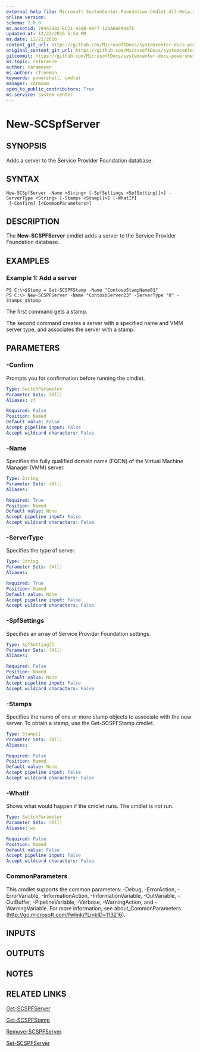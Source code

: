 ```yaml
---
external help file: Microsoft.SystemCenter.Foundation.Cmdlet.dll-Help.xml
online version: 
schema: 2.0.0
ms.assetid: 70442882-EC21-438B-98F7-128A6AFA447E
updated_at: 12/22/2016 5:54 PM
ms.date: 12/22/2016
content_git_url: https://github.com/MicrosoftDocs/systemcenter-docs-powershell/blob/master/systemcenter-cmdlets/SystemCenter2016/ServiceProviderFoundation/vlatest/New-SCSPFServer.md
original_content_git_url: https://github.com/MicrosoftDocs/systemcenter-docs-powershell/blob/master/systemcenter-cmdlets/SystemCenter2016/ServiceProviderFoundation/vlatest/New-SCSPFServer.md
gitcommit: https://github.com/MicrosoftDocs/systemcenter-docs-powershell/blob/17c3a51bd892aad46c731d9f381f0704b4815004/systemcenter-cmdlets/SystemCenter2016/ServiceProviderFoundation/vlatest/New-SCSPFServer.md
ms.topic: reference
author: tarameyer
ms.author: cfreeman
keywords: powershell, cmdlet
manager: carmonm
open_to_public_contributors: True
ms.service: system-center
---
```


# New-SCSpfServer

## SYNOPSIS
Adds a server to the Service Provider Foundation database.

## SYNTAX

```
New-SCSpfServer -Name <String> [-SpfSettings <SpfSetting[]>] -ServerType <String> [-Stamps <Stamp[]>] [-WhatIf]
 [-Confirm] [<CommonParameters>]
```

## DESCRIPTION
The **New-SCSPFServer** cmdlet adds a server to the Service Provider Foundation database.

## EXAMPLES

### Example 1: Add a server
```
PS C:\>$Stamp = Get-SCSPFStamp -Name "ContosoStampName01"
PS C:\> New-SCSPFServer -Name "ContosoServer23" -ServerType "0" -Stamps $Stamp
```

The first command gets a stamp.

The second command creates a server with a specified name and VMM server type, and associates the server with a stamp.

## PARAMETERS

### -Confirm
Prompts you for confirmation before running the cmdlet.

```yaml
Type: SwitchParameter
Parameter Sets: (All)
Aliases: cf

Required: False
Position: Named
Default value: False
Accept pipeline input: False
Accept wildcard characters: False
```

### -Name
Specifies the fully qualified domain name (FQDN) of the Virtual Machine Manager (VMM) server.

```yaml
Type: String
Parameter Sets: (All)
Aliases: 

Required: True
Position: Named
Default value: None
Accept pipeline input: False
Accept wildcard characters: False
```

### -ServerType
Specifies the type of server.

```yaml
Type: String
Parameter Sets: (All)
Aliases: 

Required: True
Position: Named
Default value: None
Accept pipeline input: False
Accept wildcard characters: False
```

### -SpfSettings
Specifies an array of Service Provider Foundation settings.

```yaml
Type: SpfSetting[]
Parameter Sets: (All)
Aliases: 

Required: False
Position: Named
Default value: None
Accept pipeline input: False
Accept wildcard characters: False
```

### -Stamps
Specifies the name of one or more stamp objects to associate with the new server.
To obtain a stamp, use the Get-SCSPFStamp cmdlet.

```yaml
Type: Stamp[]
Parameter Sets: (All)
Aliases: 

Required: False
Position: Named
Default value: None
Accept pipeline input: False
Accept wildcard characters: False
```

### -WhatIf
Shows what would happen if the cmdlet runs.
The cmdlet is not run.

```yaml
Type: SwitchParameter
Parameter Sets: (All)
Aliases: wi

Required: False
Position: Named
Default value: False
Accept pipeline input: False
Accept wildcard characters: False
```

### CommonParameters
This cmdlet supports the common parameters: -Debug, -ErrorAction, -ErrorVariable, -InformationAction, -InformationVariable, -OutVariable, -OutBuffer, -PipelineVariable, -Verbose, -WarningAction, and -WarningVariable. For more information, see about_CommonParameters (http://go.microsoft.com/fwlink/?LinkID=113216).

## INPUTS

## OUTPUTS

## NOTES

## RELATED LINKS

[Get-SCSPFServer](xref:SystemCenter2016/ServiceProviderFoundation/vlatest/Get-SCSPFServer.md)

[Get-SCSPFStamp](xref:SystemCenter2016/ServiceProviderFoundation/vlatest/Get-SCSPFStamp.md)

[Remove-SCSPFServer](xref:SystemCenter2016/ServiceProviderFoundation/vlatest/Remove-SCSPFServer.md)

[Set-SCSPFServer](xref:SystemCenter2016/ServiceProviderFoundation/vlatest/Set-SCSPFServer.md)

